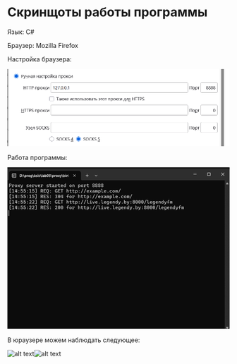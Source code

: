 # Скринщоты работы программы

Язык: C#

Браузер: Mozilla Firefox

Настройка браузера:

![alt text](capture_20250417145336502.bmp)

Работа программы:

![alt text](capture_20250417145546022.bmp)

В юраузере можем наблюдать следующее:

![alt text](capture_20250417145609094.bmp)![alt text](capture_20250417145618976.bmp)